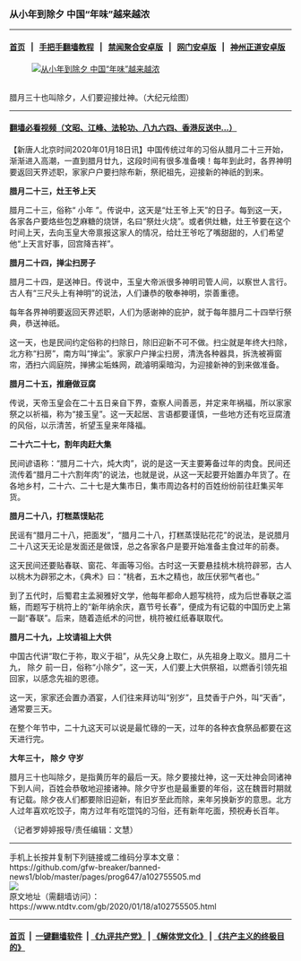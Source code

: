 ### 从小年到除夕 中国“年味”越来越浓
------------------------

#### [首页](https://github.com/gfw-breaker/banned-news1/blob/master/README.md) &nbsp;&nbsp;|&nbsp;&nbsp; [手把手翻墙教程](https://github.com/gfw-breaker/guides/wiki) &nbsp;&nbsp;|&nbsp;&nbsp; [禁闻聚合安卓版](https://github.com/gfw-breaker/bn-android) &nbsp;&nbsp;|&nbsp;&nbsp; [网门安卓版](https://github.com/oGate2/oGate) &nbsp;&nbsp;|&nbsp;&nbsp; [神州正道安卓版](https://github.com/SzzdOgate/update) 



<div><div class="featured_image">
 <a href="https://i.ntdtv.com/assets/uploads/2020/01/367435_medium-1.jpg" target="_blank">
  <figure>
   <img alt="从小年到除夕 中国“年味”越来越浓" src="https://i.ntdtv.com/assets/uploads/2020/01/367435_medium-1-800x450.jpg"/>
  </figure><br/>
 </a>
 <span class="caption">
  腊月三十也叫除夕，人们要迎接灶神。（大纪元绘图）
 </span>
</div>
</div><hr/>

#### [翻墙必看视频（文昭、江峰、法轮功、八九六四、香港反送中...）](http://167.172.214.107/home.html)

<div><div class="post_content" itemprop="articleBody">
 <p>
  【新唐人北京时间2020年01月18日讯】中国传统过年的习俗从腊月二十三开始，渐渐进入高潮，一直到腊月廿九，这段时间有很多准备噢！每年到此时，各界神明要返回天界述职，家家户户要扫除布新，祭祀祖先，迎接新的神祇的到来。
 </p>
 <p>
  <strong>
   腊月二十三，灶王爷上天
  </strong>
 </p>
 <p>
  腊月二十三，俗称“
  <ok href="https://www.ntdtv.com/gb/小年.htm">
   小年
  </ok>
  ”。传说中，这天是“灶王爷上天”的日子。每到这一天，各家各户要烙些包芝麻糖的烧饼，名曰“祭灶火烧”。或者供灶糖，灶王爷要在这个时间上天，去向玉皇大帝禀报这家人的情况，给灶王爷吃了嘴甜甜的，人们希望他“上天言好事，回宫降吉祥”。
 </p>
 <p>
  <strong>
   腊月二十四，掸尘扫房子
  </strong>
 </p>
 <p>
  腊月二十四，是送神日。传说中，玉皇大帝派很多神明司管人间，以察世人言行。古人有“三尺头上有神明”的说法，人们谦恭的敬奉神明，崇善重德。
 </p>
 <p>
  每年各界神明要返回天界述职，人们为感谢神的庇护，就于每年腊月二十四举行祭典，恭送神祇。
 </p>
 <p>
  这一天，也是民间约定俗称的扫除日，除旧迎新不可不做。扫尘就是年终大扫除，北方称“扫房”，南方叫“掸尘”。家家户户掸尘扫房，清洗各种器具，拆洗被褥窗帘，洒扫六闾庭院，掸拂尘垢蛛网，疏濬明渠暗沟，为迎接新神的到来做准备。
 </p>
 <p>
  <strong>
   腊月二十五，推磨做豆腐
  </strong>
 </p>
 <p>
  传说，天帝玉皇会在二十五日亲自下界，查察人间善恶，并定来年祸福，所以家家祭之以祈福，称为“接玉皇”。这一天起居、言语都要谨慎，一些地方还有吃豆腐渣的风俗，以示清苦，祈望玉皇来年降福。
 </p>
 <p>
  <strong>
   二十六二十七，割年肉赶大集
  </strong>
 </p>
 <p>
  民间谚语称：“腊月二十六，炖大肉”，说的是这一天主要筹备过年的肉食。民间还流传着“腊月二十六割年肉”的说法，也就是说，从这一天起要开始置办年货了。在各地乡村，二十六、二十七是大集市日，集市周边各村的百姓纷纷前往赶集买年货。
 </p>
 <p>
  <strong>
   腊月二十八，打糕蒸馍贴花
  </strong>
 </p>
 <p>
  民谣有“腊月二十八，把面发”，“腊月二十八，打糕蒸馍贴花花”的说法，是说腊月二十八这天无论是发面还是做馍，总之各家各户是要开始准备主食过年的前奏。
 </p>
 <p>
  这天民间还要贴春联、窗花、年画等习俗。古时这一天要悬挂桃木桃符辟邪，古人以桃木为辟邪之木，《典术》曰：“桃者，五木之精也，故压伏邪气者也。”
 </p>
 <p>
  到了五代时，后蜀君主孟昶雅好文学，他每年都命人题写桃符，成为后世春联之滥觞，而题写于桃符上的“新年纳余庆，嘉节号长春”，便成为有记载的中国历史上第一副“春联”。后来，随着造纸术的问世，桃符被红纸春联取代。
 </p>
 <p>
  <strong>
   腊月二十九，上坟请祖上大供
  </strong>
 </p>
 <p>
  中国古代讲“取仁于祢，取义于祖”，从先父身上取仁，从先祖身上取义。腊月二十九，
  <ok href="https://www.ntdtv.com/gb/除夕.htm">
   除夕
  </ok>
  前一日，俗称“小除夕”，这一天，人们要上大供祭祖，以燃香引领先祖回家，以感念先祖的恩德。
 </p>
 <p>
  这一天，家家还会置办酒宴，人们往来拜访叫“别岁”，且焚香于户外，叫“天香”，通常要三天。
 </p>
 <p>
  在整个年节中，二十九这天可以说是最忙碌的一天，过年的各种衣食祭品都要在这天进行完。
 </p>
 <p>
  <strong>
   大年三十，
   <ok href="https://www.ntdtv.com/gb/除夕.htm">
    除夕
   </ok>
   守岁
  </strong>
 </p>
 <p>
  腊月三十也叫除夕，是指黄历年的最后一天。除夕要接灶神，这一天灶神会同诸神下到人间，百姓会恭敬地迎接诸神。除夕守岁也是最重要的年俗，这在魏晋时期就有记载。除夕夜人们都要除旧迎新，有旧岁至此而除，来年另换新岁的意思。北方人过年喜欢吃饺子，南方过年有吃馄饨的习俗，还有新年吃面，预祝寿长百年。
 </p>
 <p>
  （记者罗婷婷报导/责任编辑：文慧）
 </p>
 <div class="single_ad">
 </div>
</div>
</div>
<hr/>
手机上长按并复制下列链接或二维码分享本文章：<br/>
https://github.com/gfw-breaker/banned-news1/blob/master/pages/prog647/a102755505.md <br/>
<a href='https://github.com/gfw-breaker/banned-news1/blob/master/pages/prog647/a102755505.md'><img src='https://github.com/gfw-breaker/banned-news1/blob/master/pages/prog647/a102755505.md.png'/></a> <br/>
原文地址（需翻墙访问）：https://www.ntdtv.com/gb/2020/01/18/a102755505.html


------------------------
#### [首页](https://github.com/gfw-breaker/banned-news1/blob/master/README.md) &nbsp;|&nbsp; [一键翻墙软件](https://github.com/gfw-breaker/nogfw/blob/master/README.md) &nbsp;| [《九评共产党》](https://github.com/gfw-breaker/9ping.md/blob/master/README.md#九评之一评共产党是什么) | [《解体党文化》](https://github.com/gfw-breaker/jtdwh.md/blob/master/README.md) | [《共产主义的终极目的》](https://github.com/gfw-breaker/gczydzjmd.md/blob/master/README.md)


<img src='http://gfw-breaker.win/banned-news/pages/prog647/a102755505.md' width='0px' height='0px'/>